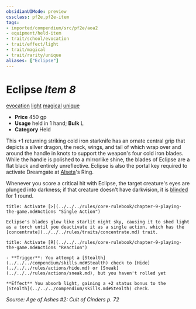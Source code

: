 ```yaml
---
obsidianUIMode: preview
cssclass: pf2e,pf2e-item
tags:
- imported/compendium/src/pf2e/aoa2
- equipment/held-item
- trait/school/evocation
- trait/effect/light
- trait/magical
- trait/rarity/unique
aliases: ["Eclipse"]
---
```

# Eclipse *Item 8*  
[evocation](evocation.md)  [light](rules/traits/light.md)  [magical](magical.md)  [unique](unique.md)  

- **Price** 450 gp
- **Usage** held in 1 hand; **Bulk** L
- **Category** Held

This +1 returning striking cold iron starknife has an ornate central grip that depicts a silver dragon, the neck, wings, and tail of which wrap over and around the handle in knots to support the weapon's four cold iron blades. While the handle is polished to a mirrorlike shine, the blades of Eclipse are a flat black and entirely unreflective. Eclipse is also the portal key required to activate Dreamgate at [Alseta](../../setting/deities/alseta-logm.md)'s Ring.

Whenever you score a critical hit with Eclipse, the target creature's eyes are plunged into darkness; if that creature doesn't have darkvision, it is [blinded](conditions.md#Blinded) for 1 round.

```ad-embed-ability
title: Activate [>](../../../rules/core-rulebook/chapter-9-playing-the-game.md#Actions "Single Action")

Eclipse's blades glow like starlit night sky, causing it to shed light as a torch until you deactivate it as a single action, which has the [concentrate](../../../rules/traits/concentrate.md) trait.
```

```ad-embed-ability
title: Activate [R](../../../rules/core-rulebook/chapter-9-playing-the-game.md#Actions "Reaction")

- **Trigger**: You attempt a [Stealth](../../../compendium/skills.md#Stealth) check to [Hide](../../../rules/actions/hide.md) or [Sneak](../../../rules/actions/sneak.md), but you haven't rolled yet

**Effect** You absorb light, gaining a +2 status bonus to the [Stealth](../../../compendium/skills.md#Stealth) check.
```

*Source: Age of Ashes #2: Cult of Cinders p. 72*
